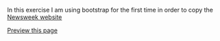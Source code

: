 In this exercise I am using bootstrap for the first time in order to copy the [Newsweek website](http://www.newsweek.com/)

[Preview this page](https://htmlpreview.github.io/?https://github.com/BraianStrak/newsweek-bootstrap-layout/blob/master/index.html)

